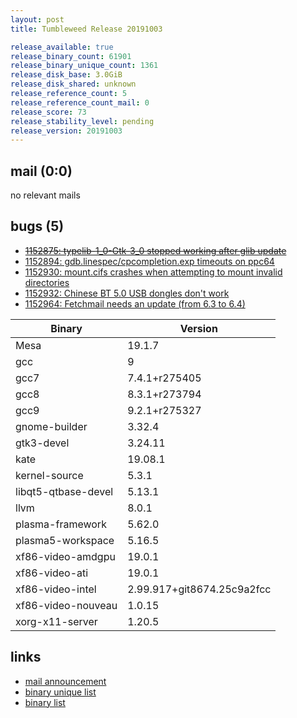 ```yaml
---
layout: post
title: Tumbleweed Release 20191003

release_available: true
release_binary_count: 61901
release_binary_unique_count: 1361
release_disk_base: 3.0GiB
release_disk_shared: unknown
release_reference_count: 5
release_reference_count_mail: 0
release_score: 73
release_stability_level: pending
release_version: 20191003
---
```


## mail (0:0)

no relevant mails

## bugs (5)

<!--more-->

- ~~[1152875: typelib-1_0-Gtk-3_0 stopped working after glib update](https://bugzilla.opensuse.org/show_bug.cgi?id=1152875)~~
- [1152894: gdb.linespec/cpcompletion.exp timeouts on ppc64](https://bugzilla.opensuse.org/show_bug.cgi?id=1152894)
- [1152930: mount.cifs crashes when attempting to mount invalid directories](https://bugzilla.opensuse.org/show_bug.cgi?id=1152930)
- [1152932: Chinese BT 5.0 USB dongles don't work](https://bugzilla.opensuse.org/show_bug.cgi?id=1152932)
- [1152964: Fetchmail needs an update (from 6.3 to 6.4)](https://bugzilla.opensuse.org/show_bug.cgi?id=1152964)

Binary | Version
--- | ---
Mesa | 19.1.7
gcc | 9
gcc7 | 7.4.1+r275405
gcc8 | 8.3.1+r273794
gcc9 | 9.2.1+r275327
gnome-builder | 3.32.4
gtk3-devel | 3.24.11
kate | 19.08.1
kernel-source | 5.3.1
libqt5-qtbase-devel | 5.13.1
llvm | 8.0.1
plasma-framework | 5.62.0
plasma5-workspace | 5.16.5
xf86-video-amdgpu | 19.0.1
xf86-video-ati | 19.0.1
xf86-video-intel | 2.99.917+git8674.25c9a2fcc
xf86-video-nouveau | 1.0.15
xorg-x11-server | 1.20.5

## links

- [mail announcement](https://lists.opensuse.org/opensuse-factory/2019-10/msg00055.html)
- [binary unique list](http://download.opensuse.org/history/20191003/rpm.unique.list)
- [binary list](http://download.opensuse.org/history/20191003/rpm.list)

